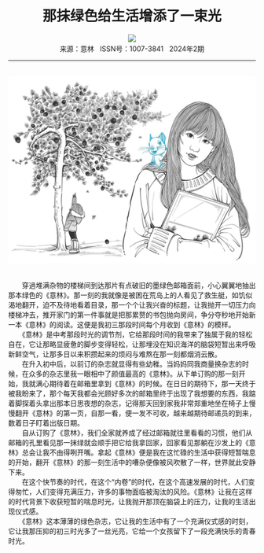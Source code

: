 # <center>那抹绿色给生活增添了一束光</center>

<div align=center><img src="https://raw.githubusercontent.com/leaguecn/magazines/main/img_authors/%d7%f7%d5%df%a3%ba%c1%e3%d0%a1%c4%ee.jpg"></div>

<center>来源：意林   ISSN号：1007-3841   2024年2期</center>

* * *

<br>![](https://raw.githubusercontent.com/leaguecn/magazines/main/img/yili20240268-1-l.jpg)

  
<br>　　穿過堆满杂物的楼梯间到达那片有点破旧的墨绿色邮箱面前，小心翼翼地抽出那本绿色的《意林》。那一刻的我就像是被困在荒岛上的人看见了救生艇，如饥似渴地翻开，迫不及待地看着目录，那一个个让我兴奋的标题，让我抛开一切压力向楼梯冲去，推开家门的第一件事就是把那累赘的书包抛向房间，争分夺秒地开始新一本《意林》的阅读。这便是我初三那段时间每个月收到《意林》的模样。  
　　《意林》是中考那段时光的调节剂，它给那段时间的我带来了独属于我的轻松自在，它让那略显疲惫的脚步变得轻松，让那埋没在知识海洋的脑袋短暂出来呼吸新鲜空气，让那多日以来积攒起来的烦闷与难熬在那一刻都烟消云散。  
　　在升入初中后，以前订的杂志就显得有些幼稚。当妈妈同我商量换杂志的时候，在众多的杂志里我一眼相中了颜值最高的《意林》。从下单订购的那一刻开始，我就满心期待着在邮箱里拿到《意林》的时候。在日日的期待下，那一天终于被我盼来了，那个每天我都会光顾好多次的邮箱里终于出现了我想要的东西，我踮着脚探着头拿出那本日思夜想的杂志，记得那天回到家我非常郑重地坐在椅子上慢慢翻开《意林》的第一页，自那一看，便一发不可收，越来越期待邮递员的到来，数着日子盯着出版日期。  
　　自从订购了《意林》，我们全家就养成了经过邮箱就往里看看的习惯，他们从邮箱的孔里看见那一抹绿就会顺手把它给我拿回家，回家看见那躺在沙发上的《意林》总会让我不由得咧开嘴。拿起《意林》便是我在这忙碌的生活中获得短暂喘息的开始，翻开《意林》的那一刻生活中的嘈杂便像被风吹散了一样，世界就此安静下来。  
　　在这个快节奏的时代，在这个“内卷”的时代，在这个高速发展的时代，人们变得匆忙，人们变得充满压力，许多的事物面临被淘汰的风险。《意林》让我在这样的时代背景下收获短暂的喘息时光，让我抛开那顶在脑袋上的压力，让我的生活出现仪式感。  
　　《意林》这本薄薄的绿色杂志，它让我的生活中有了一个充满仪式感的时刻，它让我那压抑的初三时光多了一丝光亮，它给一个女孩留下了一段充满快乐的青春时光。
